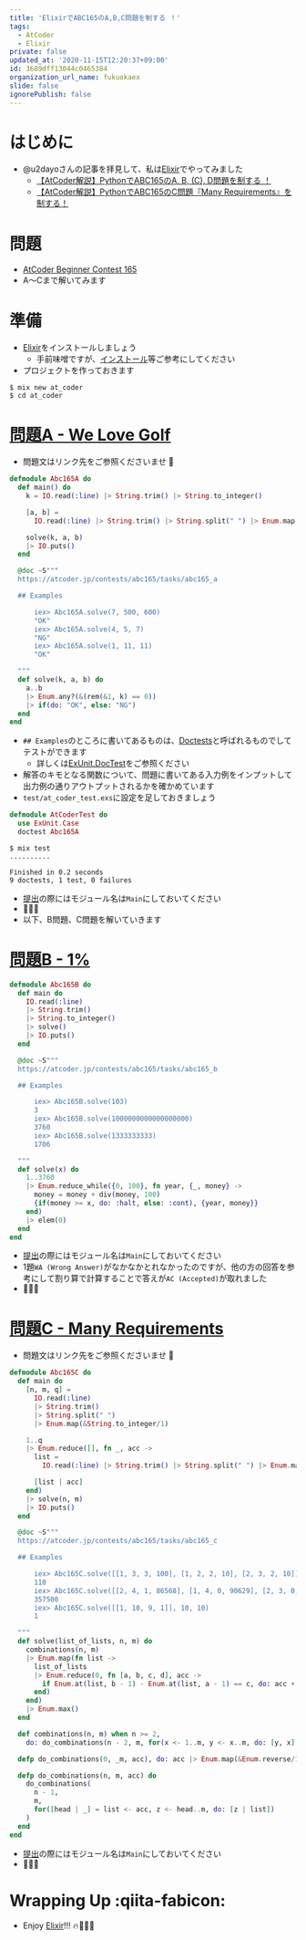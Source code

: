 ```yaml
---
title: 'ElixirでABC165のA,B,C問題を制する ！'
tags:
  - AtCoder
  - Elixir
private: false
updated_at: '2020-11-15T12:20:37+09:00'
id: 3689dff13044c0465384
organization_url_name: fukuokaex
slide: false
ignorePublish: false
---
```

# はじめに

- @u2dayoさんの記事を拝見して、私は[Elixir](https://elixir-lang.org/)でやってみました
    - [【AtCoder解説】PythonでABC165のA, B, (C), D問題を制する ！](https://qiita.com/u2dayo/items/40eae13cffff57471422)
    - [【AtCoder解説】PythonでABC165のC問題『Many Requirements』を制する！](https://qiita.com/u2dayo/items/386142030a70d2db4e58)

# 問題
- [AtCoder Beginner Contest 165](https://atcoder.jp/contests/abc165)
- A〜Cまで解いてみます

# 準備
- [Elixir](https://elixir-lang.org/)をインストールしましょう
    - 手前味噌ですが、[インストール](https://qiita.com/torifukukaiou/items/d04d0273749c41eb50af#0-%E3%82%A4%E3%83%B3%E3%82%B9%E3%83%88%E3%83%BC%E3%83%AB)等ご参考にしてください
- プロジェクトを作っておきます

```console
$ mix new at_coder
$ cd at_coder
```

# [問題A - We Love Golf](https://atcoder.jp/contests/abc165/tasks/abc165_a)
- 問題文はリンク先をご参照くださいませ :bow:

```elixir:lib/abc_165_a.ex
defmodule Abc165A do
  def main() do
    k = IO.read(:line) |> String.trim() |> String.to_integer()

    [a, b] =
      IO.read(:line) |> String.trim() |> String.split(" ") |> Enum.map(&String.to_integer/1)

    solve(k, a, b)
    |> IO.puts()
  end

  @doc ~S"""
  https://atcoder.jp/contests/abc165/tasks/abc165_a

  ## Examples

      iex> Abc165A.solve(7, 500, 600)
      "OK"
      iex> Abc165A.solve(4, 5, 7)
      "NG"
      iex> Abc165A.solve(1, 11, 11)
      "OK"

  """
  def solve(k, a, b) do
    a..b
    |> Enum.any?(&(rem(&1, k) == 0))
    |> if(do: "OK", else: "NG")
  end
end


```

- `## Examples`のところに書いてあるものは、[Doctests](https://elixir-lang.org/getting-started/mix-otp/docs-tests-and-with.html#doctests)と呼ばれるものでしてテストができます
    - 詳しくは[ExUnit.DocTest](https://hexdocs.pm/ex_unit/ExUnit.DocTest.html)をご参照ください
- 解答のキモとなる関数について、問題に書いてある入力例をインプットして出力例の通りアウトプットされるかを確かめています
- `test/at_coder_test.exs`に設定を足しておきましょう

```elixir:test/at_coder_test.exs
defmodule AtCoderTest do
  use ExUnit.Case
  doctest Abc165A
```

```console
$ mix test
..........

Finished in 0.2 seconds
9 doctests, 1 test, 0 failures
```

- [提出](https://atcoder.jp/contests/abc165/submissions/17193570)の際にはモジュール名は`Main`にしておいてください
- :tada::tada::tada:
- 以下、B問題、C問題を解いていきます

# [問題B - 1%](https://atcoder.jp/contests/abc165/tasks/abc165_b)

```elixir:lib/abc_165_b.ex
defmodule Abc165B do
  def main do
    IO.read(:line)
    |> String.trim()
    |> String.to_integer()
    |> solve()
    |> IO.puts()
  end

  @doc ~S"""
  https://atcoder.jp/contests/abc165/tasks/abc165_b

  ## Examples

      iex> Abc165B.solve(103)
      3
      iex> Abc165B.solve(1000000000000000000)
      3760
      iex> Abc165B.solve(1333333333)
      1706

  """
  def solve(x) do
    1..3760
    |> Enum.reduce_while({0, 100}, fn year, {_, money} ->
      money = money + div(money, 100)
      {if(money >= x, do: :halt, else: :cont), {year, money}}
    end)
    |> elem(0)
  end
end
```

- [提出](https://atcoder.jp/contests/abc165/submissions/17194338)の際にはモジュール名は`Main`にしておいてください
- 1題`WA (Wrong Answer)`がなかなかとれなかったのですが、他の方の回答を参考にして割り算で計算することで答えが`AC (Accepted)`が取れました
- :tada::tada::tada:


# [問題C - Many Requirements](https://atcoder.jp/contests/abc165/tasks/abc165_c)
- 問題文はリンク先をご参照くださいませ :bow:


```elixir:lib/abc_165_c.ex
defmodule Abc165C do
  def main do
    [n, m, q] =
      IO.read(:line)
      |> String.trim()
      |> String.split(" ")
      |> Enum.map(&String.to_integer/1)

    1..q
    |> Enum.reduce([], fn _, acc ->
      list =
        IO.read(:line) |> String.trim() |> String.split(" ") |> Enum.map(&String.to_integer/1)

      [list | acc]
    end)
    |> solve(n, m)
    |> IO.puts()
  end

  @doc ~S"""
  https://atcoder.jp/contests/abc165/tasks/abc165_c

  ## Examples

      iex> Abc165C.solve([[1, 3, 3, 100], [1, 2, 2, 10], [2, 3, 2, 10]], 3, 4)
      110
      iex> Abc165C.solve([[2, 4, 1, 86568], [1, 4, 0, 90629], [2, 3, 0, 90310], [3, 4, 1, 29211], [3, 4, 3, 78537], [3, 4, 2, 8580], [1, 2, 1, 96263], [1, 4, 2, 2156], [1, 2, 0, 94325], [1, 4, 3, 94328]], 4, 6)
      357500
      iex> Abc165C.solve([[1, 10, 9, 1]], 10, 10)
      1

  """
  def solve(list_of_lists, n, m) do
    combinations(n, m)
    |> Enum.map(fn list ->
      list_of_lists
      |> Enum.reduce(0, fn [a, b, c, d], acc ->
        if Enum.at(list, b - 1) - Enum.at(list, a - 1) == c, do: acc + d, else: acc
      end)
    end)
    |> Enum.max()
  end

  def combinations(n, m) when n >= 2,
    do: do_combinations(n - 2, m, for(x <- 1..m, y <- x..m, do: [y, x]))

  defp do_combinations(0, _m, acc), do: acc |> Enum.map(&Enum.reverse/1)

  defp do_combinations(n, m, acc) do
    do_combinations(
      n - 1,
      m,
      for([head | _] = list <- acc, z <- head..m, do: [z | list])
    )
  end
end
```

- [提出](https://atcoder.jp/contests/abc165/submissions/17193139)の際にはモジュール名は`Main`にしておいてください
- :tada::tada::tada: 

# Wrapping Up :qiita-fabicon: 
- Enjoy [Elixir](https://elixir-lang.org/)!!! :fire::rocket::rocket::rocket:

